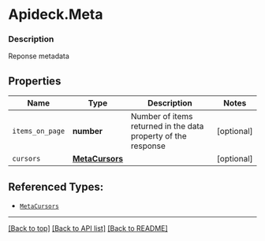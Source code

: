 # Apideck.Meta

### Description

Reponse metadata

## Properties
Name | Type | Description | Notes
------------ | ------------- | ------------- | -------------
`items_on_page` | **number** | Number of items returned in the data property of the response | [optional] 
`cursors` | [**MetaCursors**](MetaCursors.md) |  | [optional] 





## Referenced Types:

* [`MetaCursors`](MetaCursors.md)

---

[[Back to top]](#) [[Back to API list]](../../../../README.md#documentation-for-api-endpoints) [[Back to README]](../../../../README.md)


